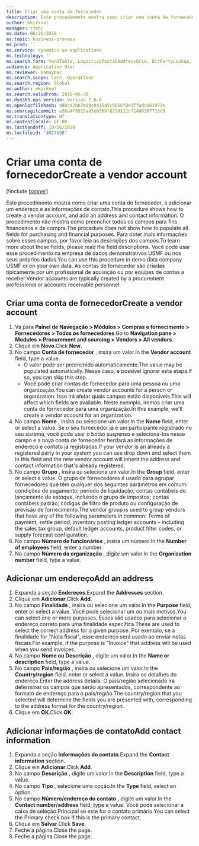 ```yaml
---
title: Criar uma conta de fornecedor
description: Este procedimento mostra como criar uma conta de fornecedor, e adicionar um endereço e as informações de contato.
author: mkirknel
manager: tfehr
ms.date: 06/26/2019
ms.topic: business-process
ms.prod: ''
ms.service: dynamics-ax-applications
ms.technology: ''
ms.search.form: VendTable, LogisticsPostalAddressGrid, DirPartyLookup, LogisticsPostalAddress, SysLookupMultiSelectGrid, WHSFilterGenerallyAvail
audience: Application User
ms.reviewer: kamaybac
ms.search.scope: Core, Operations
ms.search.region: Global
ms.author: mkirknel
ms.search.validFrom: 2016-06-30
ms.dyn365.ops.version: Version 7.0.0
ms.openlocfilehash: dd8cd2bb7b03c0415a5c5656f0e3ffada961973e
ms.sourcegitcommit: a36a4f9915ae3eb36bf8220111cf1486387713d9
ms.translationtype: HT
ms.contentlocale: pt-BR
ms.lasthandoff: 10/16/2020
ms.locfileid: "4017198"
---
```

# <a name="create-a-vendor-account"></a><span data-ttu-id="62188-103">Criar uma conta de fornecedor</span><span class="sxs-lookup"><span data-stu-id="62188-103">Create a vendor account</span></span>

[!include [banner](../../includes/banner.md)]

<span data-ttu-id="62188-104">Este procedimento mostra como criar uma conta de fornecedor, e adicionar um endereço e as informações de contato.</span><span class="sxs-lookup"><span data-stu-id="62188-104">This procedure shows how to create a vendor account, and add an address and contact information.</span></span> <span data-ttu-id="62188-105">O procedimento não mostra como preencher todos os campos para fins financeiros e de compra.</span><span class="sxs-lookup"><span data-stu-id="62188-105">The procedure does not show how to populate all fields for purchasing and financial purposes.</span></span> <span data-ttu-id="62188-106">Para obter mais informações sobre esses campos, por favor leia as descrições dos campos.</span><span class="sxs-lookup"><span data-stu-id="62188-106">To learn more about those fields, please read the field descriptions.</span></span> <span data-ttu-id="62188-107">Você pode usar esse procedimento na empresa de dados demonstrativos USMF ou nos seus próprios dados.</span><span class="sxs-lookup"><span data-stu-id="62188-107">You can use this procedure in demo data company USMF or on your own data.</span></span> <span data-ttu-id="62188-108">As contas de fornecedor são criadas tipicamente por um profissional de aquisição ou por equipes de contas a receber.</span><span class="sxs-lookup"><span data-stu-id="62188-108">Vendor accounts are typically created by a procurement professional or accounts receivable personnel.</span></span>


## <a name="create-a-vendor-account"></a><span data-ttu-id="62188-109">Criar uma conta de fornecedor</span><span class="sxs-lookup"><span data-stu-id="62188-109">Create a vendor account</span></span>
1. <span data-ttu-id="62188-110">Vá para **Painel de Navegação > Módulos > Compras e fornecimento > Fornecedores > Todos os fornecedores**.</span><span class="sxs-lookup"><span data-stu-id="62188-110">Go to **Navigation pane > Modules > Procurement and sourcing > Vendors > All vendors**.</span></span>
2. <span data-ttu-id="62188-111">Clique em **Novo**.</span><span class="sxs-lookup"><span data-stu-id="62188-111">Click **New**.</span></span>
3. <span data-ttu-id="62188-112">No campo **Conta de fornecedor** , insira um valor.</span><span class="sxs-lookup"><span data-stu-id="62188-112">In the **Vendor account** field, type a value.</span></span>
    - <span data-ttu-id="62188-113">O valor pode ser preenchido automaticamente.</span><span class="sxs-lookup"><span data-stu-id="62188-113">The value may be populated automatically.</span></span> <span data-ttu-id="62188-114">Nesse caso, é possível ignorar esta etapa.</span><span class="sxs-lookup"><span data-stu-id="62188-114">If so, you can skip this step.</span></span>  
    - <span data-ttu-id="62188-115">Você pode criar contas de fornecedor para uma pessoa ou uma organização.</span><span class="sxs-lookup"><span data-stu-id="62188-115">You can create vendor accounts for a person or organization.</span></span> <span data-ttu-id="62188-116">Isso irá afetar quais campos estão disponíveis.</span><span class="sxs-lookup"><span data-stu-id="62188-116">This will affect which fields are available.</span></span> <span data-ttu-id="62188-117">Neste exemplo, iremos criar uma conta de fornecedor para uma organização.</span><span class="sxs-lookup"><span data-stu-id="62188-117">In this example, we'll create a vendor account for an organization.</span></span>   
4. <span data-ttu-id="62188-118">No campo **Nome** , insira ou selecione um valor.</span><span class="sxs-lookup"><span data-stu-id="62188-118">In the **Name** field, enter or select a value.</span></span> <span data-ttu-id="62188-119">Se o seu fornecedor já é um participante registrado no seu sistema, você pode usar o botão suspenso e selecioná-los nesse campo e a nova conta de fornecedor herdará as informações de endereço e contato já registradas.</span><span class="sxs-lookup"><span data-stu-id="62188-119">If your vendor is an already a registered party in your system you can use drop down and select them in this field and the new vendor account will inherit the address and contact information that's already registered.</span></span>
5. <span data-ttu-id="62188-120">No campo **Grupo** , insira ou selecione um valor.</span><span class="sxs-lookup"><span data-stu-id="62188-120">In the **Group** field, enter or select a value.</span></span> <span data-ttu-id="62188-121">O grupo de fornecedores é usado para agrupar fornecedores que têm qualquer dos seguintes parâmetros em comum: condições de pagamento; período de liquidação; contas contábeis de lançamento de estoque, incluindo o grupo de impostos; contas contábeis padrão; códigos de filtro de produto ou configuração de previsão de fornecimento.</span><span class="sxs-lookup"><span data-stu-id="62188-121">The vendor group is used to group vendors that have any of the following parameters in common: Terms of payment, settle period, inventory posting ledger accounts – including the sales tax group, default ledger accounts, product filter codes, or supply forecast configuration.</span></span>
6. <span data-ttu-id="62188-122">No campo **Número de funcionários** , insira um número.</span><span class="sxs-lookup"><span data-stu-id="62188-122">In the **Number of employees** field, enter a number.</span></span>
7. <span data-ttu-id="62188-123">No campo **Número da organização** , digite um valor.</span><span class="sxs-lookup"><span data-stu-id="62188-123">In the **Organization number** field, type a value.</span></span>

## <a name="add-an-address"></a><span data-ttu-id="62188-124">Adicionar um endereço</span><span class="sxs-lookup"><span data-stu-id="62188-124">Add an address</span></span>
1. <span data-ttu-id="62188-125">Expanda a seção **Endereços**.</span><span class="sxs-lookup"><span data-stu-id="62188-125">Expand the **Addresses** section.</span></span>
2. <span data-ttu-id="62188-126">Clique em **Adicionar**.</span><span class="sxs-lookup"><span data-stu-id="62188-126">Click **Add**.</span></span>
3. <span data-ttu-id="62188-127">No campo **Finalidade** , insira ou selecione um valor.</span><span class="sxs-lookup"><span data-stu-id="62188-127">In the **Purpose** field, enter or select a value.</span></span> <span data-ttu-id="62188-128">Você pode selecionar um ou mais motivos.</span><span class="sxs-lookup"><span data-stu-id="62188-128">You can select one or more purposes.</span></span> <span data-ttu-id="62188-129">Esses são usados para selecionar o endereço correto para uma finalidade específica.</span><span class="sxs-lookup"><span data-stu-id="62188-129">These are used to select the correct address for a given purpose.</span></span> <span data-ttu-id="62188-130">Por exemplo, se a finalidade for "Nota fiscal", esse endereço será usado ao enviar notas fiscais.</span><span class="sxs-lookup"><span data-stu-id="62188-130">For example, if the purpose is "Invoice" that address will be used when you send invoices.</span></span>
4. <span data-ttu-id="62188-131">No campo **Nome ou Descrição** , digite um valor.</span><span class="sxs-lookup"><span data-stu-id="62188-131">In the **Name or description** field, type a value.</span></span>
5. <span data-ttu-id="62188-132">No campo **País/região** , insira ou selecione um valor.</span><span class="sxs-lookup"><span data-stu-id="62188-132">In the **Country/region** field, enter or select a value.</span></span> <span data-ttu-id="62188-133">Insira os detalhes do endereço.</span><span class="sxs-lookup"><span data-stu-id="62188-133">Enter the address details.</span></span> <span data-ttu-id="62188-134">O país/região selecionado irá determinar os campos que serão apresentados, correspondente ao formato de endereço para o país/região.</span><span class="sxs-lookup"><span data-stu-id="62188-134">The country/region that you selected will determine the fields you are presented with, corresponding to the address format for the country/region.</span></span> 
6. <span data-ttu-id="62188-135">Clique em **OK**.</span><span class="sxs-lookup"><span data-stu-id="62188-135">Click **OK**.</span></span>

## <a name="add-contact-information"></a><span data-ttu-id="62188-136">Adicionar informações de contato</span><span class="sxs-lookup"><span data-stu-id="62188-136">Add contact information</span></span>
1. <span data-ttu-id="62188-137">Expanda a seção **Informações do contato**.</span><span class="sxs-lookup"><span data-stu-id="62188-137">Expand the **Contact information** section.</span></span>
2. <span data-ttu-id="62188-138">Clique em **Adicionar**.</span><span class="sxs-lookup"><span data-stu-id="62188-138">Click **Add**.</span></span>
3. <span data-ttu-id="62188-139">No campo **Descrição** , digite um valor.</span><span class="sxs-lookup"><span data-stu-id="62188-139">In the **Description** field, type a value.</span></span>
4. <span data-ttu-id="62188-140">No campo **Tipo** , selecione uma opção.</span><span class="sxs-lookup"><span data-stu-id="62188-140">In the **Type** field, select an option.</span></span>
5. <span data-ttu-id="62188-141">No campo **Número/endereço do contato** , digite um valor.</span><span class="sxs-lookup"><span data-stu-id="62188-141">In the **Contact number/address** field, type a value.</span></span> <span data-ttu-id="62188-142">Você pode selecionar a caixa de seleção Principal se este for o contato primário.</span><span class="sxs-lookup"><span data-stu-id="62188-142">You can select the Primary check box if this is the primary contact.</span></span>  
6. <span data-ttu-id="62188-143">Clique em **Salvar**.</span><span class="sxs-lookup"><span data-stu-id="62188-143">Click **Save**.</span></span>
7. <span data-ttu-id="62188-144">Feche a página.</span><span class="sxs-lookup"><span data-stu-id="62188-144">Close the page.</span></span>
8. <span data-ttu-id="62188-145">Feche a página.</span><span class="sxs-lookup"><span data-stu-id="62188-145">Close the page.</span></span>

